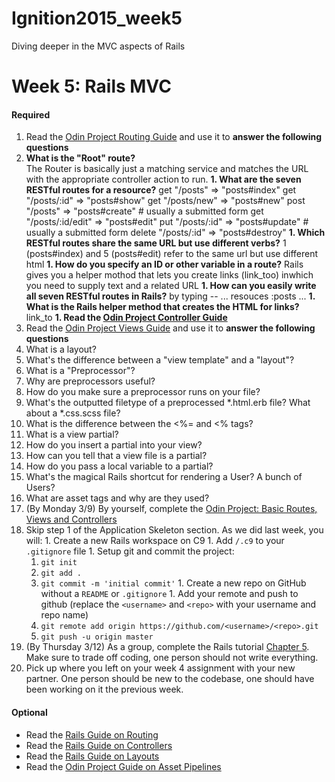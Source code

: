 # Ignition2015_week5
Diving deeper in the MVC aspects of Rails

# Week 5: Rails MVC

#### Required 
1. Read the [Odin Project Routing Guide](http://www.theodinproject.com/ruby-on-rails/routing) and use it to <strong>answer the following questions</strong>
  1. **What is the "Root" route?**  
   The Router is basically just a matching service and matches the URL with the appropriate controller action to run. 
  **1. What are the seven RESTful routes for a resource?**
  get "/posts" => "posts#index"
  get "/posts/:id" => "posts#show"
  get "/posts/new" => "posts#new"
  post "/posts" => "posts#create"  # usually a submitted form
  get "/posts/:id/edit" => "posts#edit"
  put "/posts/:id" => "posts#update" # usually a submitted form
  delete "/posts/:id" => "posts#destroy"
  **1. Which RESTful routes share the same URL but use different verbs?**
 1 (posts#index) and 5 (posts#edit) refer to the same url but use different html
  **1. How do you specify an ID or other variable in a route?**
 Rails gives you a helper mothod that lets you create links (link_too) inwhich you need to supply text and a related URL
  **1. How can you easily write all seven RESTful routes in Rails?**
by typing  -- 
...
resouces :posts
...
  **1. What is the Rails helper method that creates the HTML for links?**
link_to
**1. Read the [Odin Project Controller Guide](http://www.theodinproject.com/ruby-on-rails/controllers)**
1. Read the [Odin Project Views Guide](http://www.theodinproject.com/ruby-on-rails/views) and use it to <strong>answer the following questions</strong>
  1. What is a layout?
  1. What's the difference between a "view template" and a "layout"?
  1. What is a "Preprocessor"?
  1. Why are preprocessors useful?
  1. How do you make sure a preprocessor runs on your file?
  1. What's the outputted filetype of a preprocessed *.html.erb file? What about a *.css.scss file?
  1. What is the difference between the <%= and <% tags?
  1. What is a view partial?
  1. How do you insert a partial into your view?
  1. How can you tell that a view file is a partial?
  1. How do you pass a local variable to a partial?
  1. What's the magical Rails shortcut for rendering a User? A bunch of Users?
  1. What are asset tags and why are they used?
1. (By Monday 3/9) By yourself, complete the [Odin Project: Basic Routes, Views and Controllers](http://www.theodinproject.com/ruby-on-rails/basic-routes-views-and-controllers)
  1. Skip step 1 of the Application Skeleton section.  As we did last week, you will:
    1. Create a new Rails workspace on C9
    1. Add `/.c9` to your `.gitignore` file
    1. Setup git and commit the project:
      1. `git init`
      2. `git add .`
      3. `git commit -m 'initial commit'`
    1. Create a new repo on GitHub without a `README` or `.gitignore`
    1. Add your remote and push to github (replace the `<username>` and `<repo>` with your username and repo name)
      1. `git remote add origin https://github.com/<username>/<repo>.git`
      2. `git push -u origin master`
1. (By Thursday 3/12) As a group, complete the Rails tutorial [Chapter 5](https://www.railstutorial.org/book/filling_in_the_layout#top). Make sure to trade off coding, one person should not write everything.  
  1. Pick up where you left on your week 4 assignment with your new partner.  One person should be new to the codebase, one should have been working on it the previous week.

#### Optional
- Read the [Rails Guide on Routing](http://guides.rubyonrails.org/routing.html)
- Read the [Rails Guide on Controllers](http://guides.rubyonrails.org/action_controller_overview.html)
- Read the [Rails Guide on Layouts](http://guides.rubyonrails.org/layouts_and_rendering.html)
- Read the [Odin Project Guide on Asset Pipelines](http://www.theodinproject.com/ruby-on-rails/the-asset-pipeline)
